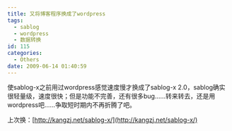 ```yaml
---
title: 又将博客程序换成了wordpress
tags:
  - sablog
  - wordpress
  - 数据转换
id: 115
categories:
  - Others
date: 2009-06-14 01:40:59
---
```


使sablog-x之前用过wordpress感觉速度慢才换成了sablog-x 2.0，sablog确实很轻量级，速度很快；但是功能不完善，还有很多bug……转来转去，还是用wordpress吧……争取短时期内不再折腾了吧。

上次换：[http://kangzj.net/sablog-x/](http://kangzj.net/sablog-x/)
